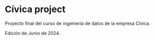 # Cívica project

Proyecto final del curso de ingeniería de datos de la empresa Cívica.

Edición de Junio de 2024.
